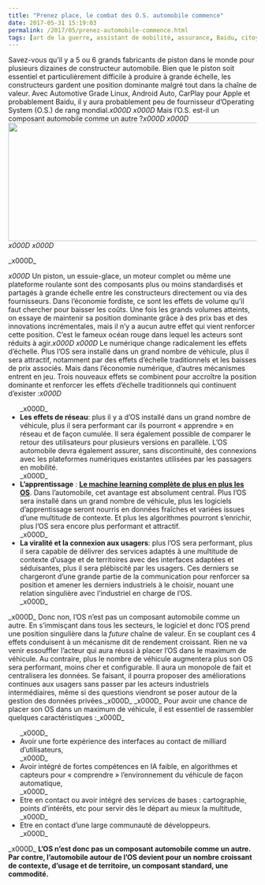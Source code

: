 ```yaml
---
title: "Prenez place, le combat des O.S. automobile commence"
date: 2017-05-31 15:19:03
permalink: /2017/05/prenez-automobile-commence.html
tags: [art de la guerre, assistant de mobilité, assurance, Baidu, citoyen, donnée data, économie de l'expérience, google, internet, plate-forme, Véhicule]
---
```


Savez-vous qu’il y a 5 ou 6 grands fabricants de piston dans le monde pour plusieurs dizaines de constructeur automobile. Bien que le piston soit essentiel et particulièrement difficile à produire à grande échelle, les constructeurs gardent une position dominante malgré tout dans la chaîne de valeur. Avec Automotive Grade Linux, Android Auto, CarPlay pour Apple et probablement Baidu, il y aura probablement peu de fournisseur d’Operating System (O.S.) de rang mondial._x000D_
_x000D_
Mais l’O.S. est-il un composant automobile comme un autre ?_x000D_
_x000D_
<a href="http://transportsdufutur.ademe.fr/wp-content/uploads/sites/6/2017/05/operating-systems.jpg"><img class="aligncenter wp-image-4846 size-full" src="http://transportsdufutur.ademe.fr/wp-content/uploads/sites/6/2017/05/operating-systems.jpg" alt="" width="560" height="240" /></a>_x000D_
_x000D_
<!--more-->_x000D_
_x000D_
Un piston, un essuie-glace, un moteur complet ou même une plateforme roulante sont des composants plus ou moins standardisés et partagés à grande échelle entre les constructeurs directement ou via des fournisseurs. Dans l’économie fordiste, ce sont les effets de volume qu’il faut chercher pour baisser les coûts. Une fois les grands volumes atteints, on essaye de maintenir sa position dominante grâce à des prix bas et des innovations incrémentales, mais il n’y a aucun autre effet qui vient renforcer cette position. C’est le fameux océan rouge dans lequel les acteurs sont réduits à agir._x000D_
_x000D_
Le numérique change radicalement les effets d’échelle. Plus l’OS sera installé dans un grand nombre de véhicule, plus il sera attractif, notamment par des effets d’échelle traditionnels et les baisses de prix associés. Mais dans l’économie numérique, d’autres mécanismes entrent en jeu. Trois nouveaux effets se combinent pour accroître la position dominante et renforcer les effets d’échelle traditionnels qui continuent d’exister :_x000D_
<ul>_x000D_
 	<li><strong>Les effets de réseau</strong>: plus il y a d’OS installé dans un grand nombre de véhicule, plus il sera performant car ils pourront « apprendre » en réseau et de façon cumulée. Il sera également possible de comparer le retour des utilisateurs pour plusieurs versions en parallèle. L’OS automobile devra également assurer, sans discontinuité, des connexions avec les plateformes numériques existantes utilisées par les passagers en mobilité.</li>_x000D_
 	<li><strong>L’apprentissage</strong> : <a href="http://transportsdufutur.ademe.fr/2017/02/lhistoire-repete-parfois.html" target="_blank" rel="noopener noreferrer"><strong>Le machine learning complète de plus en plus les OS</strong></a>. Dans l’automobile, cet avantage est absolument central. Plus l’OS sera installé dans un grand nombre de véhicule, plus les logiciels d’apprentissage seront nourris en données fraîches et variées issues d’une multitude de contexte. Et plus les algorithmes pourront s’enrichir, plus l’OS sera encore plus performant et attractif.</li>_x000D_
 	<li><strong>La viralité et la connexion aux usagers</strong>: plus l’OS sera performant, plus il sera capable de délivrer des services adaptés à une multitude de contexte d’usage et de territoires avec des interfaces adaptées et séduisantes, plus il sera plébiscité par les usagers. Ces derniers se chargeront d’une grande partie de la communication pour renforcer sa position et amener les derniers industriels à le choisir, nouant une relation singulière avec l’industriel en charge de l’OS.</li>_x000D_
</ul>_x000D_
Donc non, l’OS n’est pas un composant automobile comme un autre. En s’immisçant dans tous les secteurs, le logiciel et donc l’OS prend une position singulière dans la <em>future</em> chaîne de valeur. En se couplant ces 4 effets conduisent à un mécanisme dit de rendement croissant. Rien ne va venir essouffler l’acteur qui aura réussi à placer l’OS dans le maximum de véhicule. Au contraire, plus le nombre de véhicule augmentera plus son OS sera performant, moins cher et configurable. Il aura un monopole de fait et centralisera les données. Se faisant, il pourra proposer des améliorations continues aux usagers sans passer par les acteurs industriels intermédiaires, même si des questions viendront se poser autour de la gestion des données privées._x000D_
_x000D_
Pour avoir une chance de placer son OS dans un maximum de véhicule, il est essentiel de rassembler quelques caractéristiques :_x000D_
<ul>_x000D_
 	<li>Avoir une forte expérience des interfaces au contact de milliard d’utilisateurs,</li>_x000D_
 	<li>Avoir intégré de fortes compétences en IA faible, en algorithmes et capteurs pour « comprendre » l’environnement du véhicule de façon automatique,</li>_x000D_
 	<li>Etre en contact ou avoir intégré des services de bases : cartographie, points d’intérêts, etc pour servir dès le départ au mieux la multitude,</li>_x000D_
 	<li>Etre en contact d’une large communauté de développeurs.</li>_x000D_
</ul>_x000D_
<strong>L’OS n’est donc pas un composant automobile comme un autre. Par contre, l’automobile autour de l’OS devient pour un nombre croissant de contexte, d’usage et de territoire, un composant standard, une commodité.</strong>
